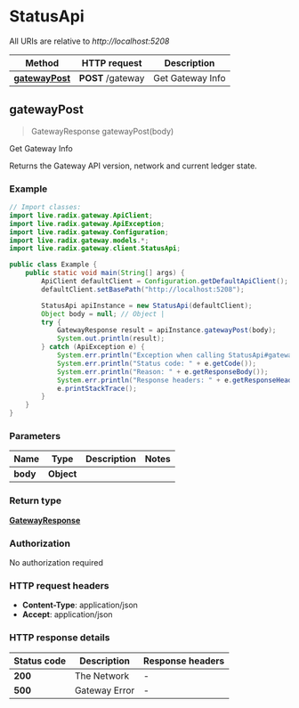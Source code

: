 # StatusApi

All URIs are relative to *http://localhost:5208*

Method | HTTP request | Description
------------- | ------------- | -------------
[**gatewayPost**](StatusApi.md#gatewayPost) | **POST** /gateway | Get Gateway Info



## gatewayPost

> GatewayResponse gatewayPost(body)

Get Gateway Info

Returns the Gateway API version, network and current ledger state.

### Example

```java
// Import classes:
import live.radix.gateway.ApiClient;
import live.radix.gateway.ApiException;
import live.radix.gateway.Configuration;
import live.radix.gateway.models.*;
import live.radix.gateway.client.StatusApi;

public class Example {
    public static void main(String[] args) {
        ApiClient defaultClient = Configuration.getDefaultApiClient();
        defaultClient.setBasePath("http://localhost:5208");

        StatusApi apiInstance = new StatusApi(defaultClient);
        Object body = null; // Object | 
        try {
            GatewayResponse result = apiInstance.gatewayPost(body);
            System.out.println(result);
        } catch (ApiException e) {
            System.err.println("Exception when calling StatusApi#gatewayPost");
            System.err.println("Status code: " + e.getCode());
            System.err.println("Reason: " + e.getResponseBody());
            System.err.println("Response headers: " + e.getResponseHeaders());
            e.printStackTrace();
        }
    }
}
```

### Parameters


Name | Type | Description  | Notes
------------- | ------------- | ------------- | -------------
 **body** | **Object**|  |

### Return type

[**GatewayResponse**](GatewayResponse.md)

### Authorization

No authorization required

### HTTP request headers

- **Content-Type**: application/json
- **Accept**: application/json


### HTTP response details
| Status code | Description | Response headers |
|-------------|-------------|------------------|
| **200** | The Network |  -  |
| **500** | Gateway Error |  -  |

